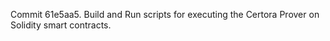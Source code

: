 Commit 61e5aa5.                    Build and Run scripts for executing the Certora Prover on Solidity smart contracts.